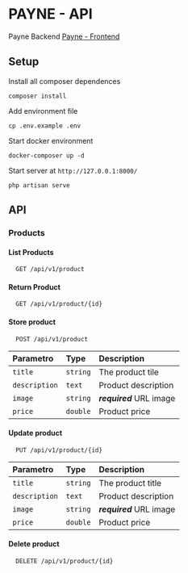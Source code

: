 
# PAYNE - API

Payne Backend 
[Payne - Frontend](https://github.com/Skuth/payne-front)
## Setup

Install all composer dependences  
```
composer install
```

Add environment file
```
cp .env.example .env
```
Start docker environment 
```
docker-composer up -d
```

Start server at `http://127.0.0.1:8000/`  
```
php artisan serve
```

## API
### Products
#### List Products

```http
  GET /api/v1/product
```
#### Return Product

```http
  GET /api/v1/product/{id}
```

#### Store product

```http
  POST /api/v1/product
```

| Parametro | Type     | Description                |
| :-------- | :------- | :------------------------- |
| `title` | `string` | The product tile |
| `description` | `text` | Product description |
| `image` | `string` | ***required*** URL image |
| `price` | `double` | Product price |

#### Update product

```http
  PUT /api/v1/product/{id}
```

| Parametro | Type     | Description                |
| :-------- | :------- | :------------------------- |
| `title` | `string` | The product title |
| `description` | `text` | Product description |
| `image` | `string` | ***required*** URL image |
| `price` | `double` | Product price |

#### Delete product

```http
  DELETE /api/v1/product/{id}
```
